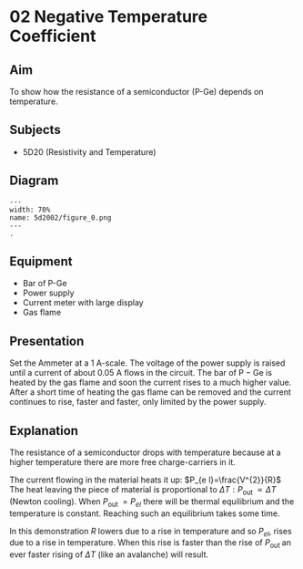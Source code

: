 # 02 Negative Temperature Coefficient 
    
  
## Aim   
 To show how the resistance of a semiconductor (P-Ge) depends on temperature.    
  
## Subjects   
* 5D20 (Resistivity and Temperature)   

## Diagram
   
```{figure} figures/figure_0.png  
---  
width: 70%  
name: 5d2002/figure_0.png  
---  
. 
```

## Equipment
 *  Bar of P-Ge 
 *  Power supply 
 *  Current meter with large display 
 *  Gas flame

## Presentation   
Set the Ammeter at a $1\mathrm{~A}$-scale. The voltage of the power supply is raised until a current of about $0.05\mathrm{~A}$ flows in the circuit. The bar of $\mathrm{P}-\mathrm{Ge}$ is heated by the gas flame and soon the current rises to a much higher value. After a short time of heating the gas flame can be removed and the current continues to rise, faster and faster, only limited by the power supply.   
  
## Explanation   
The resistance of a semiconductor drops with temperature because at a higher temperature there are more free charge-carriers in it.

The current flowing in the material heats it up: $P_{e l}=\frac{V^{2}}{R}$ The heat leaving the piece of material is proportional to $\Delta T: P_{\text {out }} \propto \Delta T$ (Newton cooling). When $P_{\text {out }}=P_{e l}$ there will be thermal equilibrium and the temperature is constant. Reaching such an equilibrium takes some time.

In this demonstration $R$ lowers due to a rise in temperature and so $P_{e l}$, rises due to a rise in temperature. When this rise is faster than the rise of $P_{\text {out }}$ an ever faster rising of $\Delta T$ (like an avalanche) will result.
